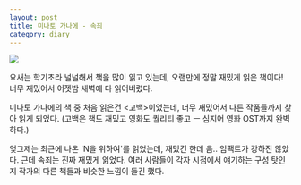 ```yaml
---
layout: post
title: 미나토 가나에 - 속죄
category: diary
---
```

![](__imgUrl__/1.png)

요새는 학기초라 널널해서 책을 많이 읽고 있는데, 오랜만에 정말 재밌게 읽은 책이다! 너무 재밌어서 어젯밤 새벽에 다 읽어버렸다.

미나토 가나에의 책 중 처음 읽은건 <고백>이었는데, 너무 재밌어서 다른 작품들까지 찾아 읽게 되었다. (고백은 책도 재밌고 영화도 퀄리티 좋고 ㅡ 심지어 영화 OST까지 완벽하다.)

엊그제는 최근에 나온 'N을 위하여'를 읽었는데, 재밌긴 한데 음.. 임팩트가 강하진 않았다. 근데 속죄는 진짜 재밌게 읽었다. 여러 사람들이 각자 시점에서 얘기하는 구성 탓인지 작가의 다른 책들과 비슷한 느낌이 들긴 했다.